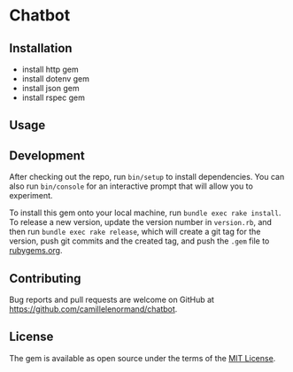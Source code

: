 # Chatbot


## Installation

- install http gem
- install dotenv gem
- install json gem
- install rspec gem


## Usage

## Development

After checking out the repo, run `bin/setup` to install dependencies. You can also run `bin/console` for an interactive prompt that will allow you to experiment.

To install this gem onto your local machine, run `bundle exec rake install`. To release a new version, update the version number in `version.rb`, and then run `bundle exec rake release`, which will create a git tag for the version, push git commits and the created tag, and push the `.gem` file to [rubygems.org](https://rubygems.org).

## Contributing

Bug reports and pull requests are welcome on GitHub at https://github.com/camillelenormand/chatbot.

## License

The gem is available as open source under the terms of the [MIT License](https://opensource.org/licenses/MIT).
